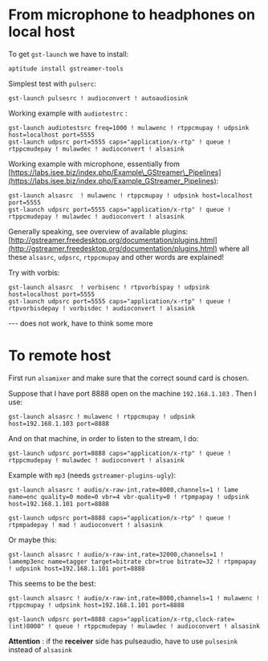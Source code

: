 # From microphone to headphones on local host

To get `gst-launch` we have to install:

    aptitude install gstreamer-tools

Simplest test with `pulserc`:

    gst-launch pulsesrc ! audioconvert ! autoaudiosink

Working example with `audiotestrc` :

    gst-launch audiotestsrc freq=1000 ! mulawenc ! rtppcmupay ! udpsink host=localhost port=5555
    gst-launch udpsrc port=5555 caps="application/x-rtp" ! queue ! rtppcmudepay ! mulawdec ! audioconvert ! alsasink

Working example with microphone, essentially from [https://labs.isee.biz/index.php/Example\_GStreamer\_Pipelines](https://labs.isee.biz/index.php/Example_GStreamer_Pipelines):

    gst-launch alsasrc  ! mulawenc ! rtppcmupay ! udpsink host=localhost port=5555
    gst-launch udpsrc port=5555 caps="application/x-rtp" ! queue ! rtppcmudepay ! mulawdec ! audioconvert ! alsasink

Generally speaking, see overview of available plugins: [http://gstreamer.freedesktop.org/documentation/plugins.html](http://gstreamer.freedesktop.org/documentation/plugins.html)
where all these `alsasrc`, `udpsrc`, `rtppcmupay` and other words are explained!

Try with vorbis:

    gst-launch alsasrc  ! vorbisenc ! rtpvorbispay ! udpsink host=localhost port=5555
    gst-launch udpsrc port=5555 caps="application/x-rtp" ! queue ! rtpvorbisdepay ! vorbisdec ! audioconvert ! alsasink

\--- does not work, have to think some more

# To remote host

First run `alsamixer` and make sure that the correct sound card is chosen.

Suppose that I have port 8888 open on the machine `192.168.1.103` . Then I use:

    gst-launch alsasrc ! mulawenc ! rtppcmupay ! udpsink host=192.168.1.103 port=8888

And on that machine, in order to listen to the stream, I do:

    gst-launch udpsrc port=8888 caps="application/x-rtp" ! queue ! rtppcmudepay ! mulawdec ! audioconvert ! alsasink

Example with `mp3` (needs `gstreamer-plugins-ugly`):

    gst-launch alsasrc ! audio/x-raw-int,rate=8000,channels=1 ! lame name=enc quality=0 mode=0 vbr=4 vbr-quality=0 ! rtpmpapay ! udpsink host=192.168.1.101 port=8888

    gst-launch udpsrc port=8888 caps="application/x-rtp" ! queue ! rtpmpadepay ! mad ! audioconvert ! alsasink

Or maybe this:

    gst-launch alsasrc ! audio/x-raw-int,rate=32000,channels=1 ! lamemp3enc name=tagger target=bitrate cbr=true bitrate=32 ! rtpmpapay ! udpsink host=192.168.1.101 port=8888

This seems to be the best:

    gst-launch alsasrc ! audio/x-raw-int,rate=8000,channels=1 ! mulawenc ! rtppcmupay ! udpsink host=192.168.1.101 port=8888

    gst-launch udpsrc port=8888 caps="application/x-rtp,clock-rate=(int)8000" ! queue ! rtppcmudepay ! mulawdec ! audioconvert ! alsasink

__Attention__ : if the __receiver__ side has pulseaudio, have to use `pulsesink` instead of `alsasink`
